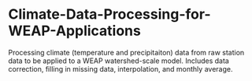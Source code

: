 # Climate-Data-Processing-for-WEAP-Applications
Processing climate (temperature and precipitaiton) data from raw station data to be applied to a WEAP watershed-scale model. Includes data correction, filling in missing data, interpolation, and monthly average.
